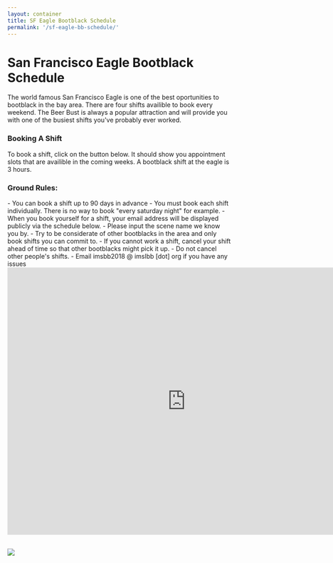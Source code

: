 ```yaml
---
layout: container
title: SF Eagle Bootblack Schedule
permalink: '/sf-eagle-bb-schedule/'
---
```


<h1> San Francisco Eagle Bootblack Schedule </h1>

The world famous San Francisco Eagle is one of the best oportunities to bootblack in the bay area. There are four shifts availible to book every weekend. The Beer Bust is always a popular attraction and will provide you with one of the busiest shifts you've probably ever worked. 

<h3> Booking A Shift </h3>

To book a shift, click on the button below. It should show you appointment slots that are availible in the coming weeks. A bootblack shift at the eagle is 3 hours. 

<h3> Ground Rules: </h3>
- You can book a shift up to 90 days in advance
- You must book each shift individually. There is no way to book "every saturday night" for example. 
- When you book yourself for a shift, your email address will be displayed publicly via the schedule below.
- Please input the scene name we know you by. 
- Try to be considerate of other bootblacks in the area and only book shifts you can commit to.
- If you cannot work a shift, cancel your shift ahead of time so that other bootblacks might pick it up.
- Do not cancel other people's shifts.
- Email imsbb2018 @ imslbb [dot] org if you have any issues

<iframe src="https://calendar.google.com/calendar/embed?src=d39frnrlvnpv53r7h538nlr0g0%40group.calendar.google.com&ctz=America%2FLos_Angeles" style="border: 0" width="800" height="600" frameborder="0" scrolling="no"></iframe>

<br/>
<br/>

<img src="https://www.appointletcdn.com/loader/buttons/008DBD.png" data-appointlet-organization="eagle-bootblacks"><script src="https://www.appointletcdn.com/loader/loader.min.js" async="" defer=""></script>